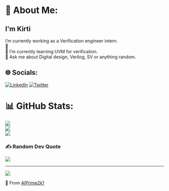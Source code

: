 # 💫 About Me:
<h2>I'm Kirti</h2>
I’m currently working as a Verification engineer intern.<br>🤝 <br>🌱 I’m currently learning UVM for verification.<br>💬 Ask me about Digital design, Verilog, SV or anything random.


## 🌐 Socials:
[![LinkedIn](https://img.shields.io/badge/LinkedIn-%230077B5.svg?logo=linkedin&logoColor=white)](https://linkedin.com/in/kirti-kumar-2k1) [![Twitter](https://img.shields.io/badge/Twitter-%231DA1F2.svg?logo=Twitter&logoColor=white)](https://twitter.com/@AlPrime2k1) 

# 📊 GitHub Stats:
![](https://github-readme-stats.vercel.app/api?username=AlPrime2k1&theme=dark&hide_border=false&include_all_commits=true&count_private=false)<br/>
![](https://github-readme-streak-stats.herokuapp.com/?user=AlPrime2k1&theme=dark&hide_border=false)<br/>
![](https://github-readme-stats.vercel.app/api/top-langs/?username=AlPrime2k1&theme=dark&hide_border=false&include_all_commits=true&count_private=false&layout=compact)

### ✍️ Random Dev Quote
![](https://quotes-github-readme.vercel.app/api?type=vetical&theme=tokyonight)

---
[![](https://visitcount.itsvg.in/api?id=AlPrime2k1&icon=0&color=0)](https://visitcount.itsvg.in)

💚 From [AlPrime2k1](https://github.com/AlPrime2k1)
